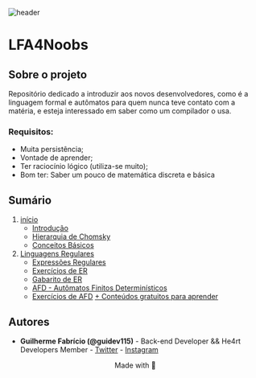 ![header](https://github.com/andreluispy/assembly4noobs/blob/main/header-4noobs.svg)

# LFA4Noobs

## Sobre o projeto

Repositório dedicado a introduzir aos novos desenvolvedores, como é a linguagem formal e autômatos para quem nunca teve contato com a matéria, e esteja interessado em saber como um compilador o usa.

### Requisitos:
- Muita persistência;
- Vontade de aprender;
- Ter raciocínio lógico (utiliza-se muito);
- Bom ter: Saber um pouco de matemática discreta e básica

## Sumário

1. [início](1-introducao)
	- [Introdução](1-introducao/1-introducao-lfa.md)
	- [Hierarquia de Chomsky](1-introducao/2-hierarquia-chomsky.md)
	- [Conceitos Básicos](1-introducao/3-conceitos-basicos.md)
2. [Linguagens Regulares](2-linguagem-regulares)
	- [Expressões Regulares](2-linguagem-regulares/1-expressoes-regulares.md)
	- [Exercícios de ER](2-linguagem-regulares/2-exercicios-ER.md)
	- [Gabarito de ER](2-linguagem-regulares/3-gabarito-ER.md)
	- [AFD - Autômatos Finitos Determinísticos](4-automatos-deterministicos.md)
	- [Exercícios de AFD](5-exercicios-afd.md)
[+ Conteúdos gratuitos para aprender](https://github.com/he4rt/4noobs)

## Autores

- **Guilherme Fabrício (@guidev115)** - Back-end Developer && He4rt Developers Member - [Twitter](https://twitter.com/guidev115) - [Instagram](https://www.instagram.com/guidev115/)

<p align="center">Made with 💜</p>